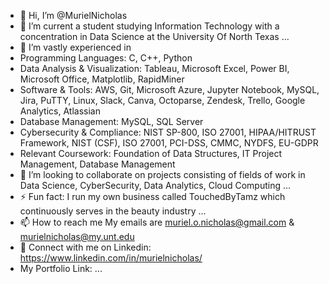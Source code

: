 - 👋 Hi, I’m @MurielNicholas
- 👀 I’m current a student studying Information Technology with a concentration in Data Science at the University Of North Texas ...
- 🌱 I’m vastly experienced in 
- Programming Languages: C, C++, Python
- Data Analysis & Visualization: Tableau, Microsoft Excel, Power BI, Microsoft Office, Matplotlib, RapidMiner
- Software & Tools: AWS, Git, Microsoft Azure, Jupyter Notebook, MySQL, Jira, PuTTY, Linux, Slack, Canva, Octoparse, Zendesk, Trello,
Google Analytics, Atlassian
- Database Management: MySQL, SQL Server 
- Cybersecurity & Compliance: NIST SP-800, ISO 27001, HIPAA/HITRUST Framework, NIST (CSF), ISO 27001, PCI-DSS, CMMC, NYDFS, EU-GDPR
- Relevant Coursework: Foundation of Data Structures, IT Project Management, Database Management
- 💞️ I’m looking to collaborate on projects consisting of fields of work in Data Science, CyberSecurity, Data Analytics, Cloud Computing ...
- ⚡ Fun fact: I run my own business called TouchedByTamz which continuously serves in the beauty industry  ...
- 📫 How to reach me
           My emails are muriel.o.nicholas@gmail.com  & murielnicholas@my.unt.edu
- 🌱 Connect with me on Linkedin: https://www.linkedin.com/in/murielnicholas/
- My Portfolio Link: ...

<!---
MurielNicholas/MurielNicholas is a ✨ special ✨ repository because its `README.md` (this file) appears on your GitHub profile.
You can click the Preview link to take a look at your changes.
--->
